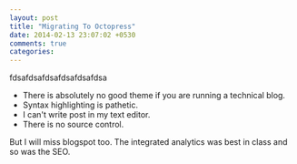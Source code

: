 ```yaml
---
layout: post
title: "Migrating To Octopress"
date: 2014-02-13 23:07:02 +0530
comments: true
categories: 
---
```


fdsafdsafdsafdsafdsafdsa

- There is absolutely no good theme if you are running a technical blog.
- Syntax highlighting is pathetic.
- I can't write post in my text editor.
- There is no source control.

But I will miss blogspot too. The integrated analytics was best in class and so was the SEO.

